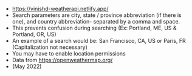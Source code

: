 - https://vinishd-weatherapi.netlify.app/
- Search parameters are city, state / province abbreviation (if there is one), and country abbreviation- separated by a comma and space.
- This prevents confusion during searching (Ex: Portland, ME, US & Portland, OR, US)
- An example of a search would be: San Francisco, CA, US or Paris, FR (Capitalization not necessary)
- You may have to enable location permissions
- Data from https://openweathermap.org/
- (May 2022)
